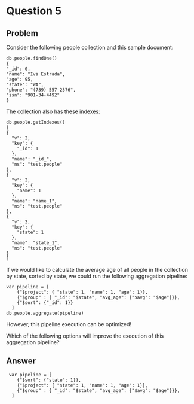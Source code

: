 # Question 5

## Problem

Consider the following people collection and this sample document:
```
db.people.findOne()
{
"_id": 0,
"name": "Iva Estrada",
"age": 95,
"state": "WA",
"phone": "(739) 557-2576",
"ssn": "901-34-4492"
}
```
The collection also has these indexes:
```
db.people.getIndexes()
[
{
  "v": 2,
  "key": {
    "_id": 1
  },
  "name": "_id_",
  "ns": "test.people"
},
{
  "v": 2,
  "key": {
    "name": 1
  },
  "name": "name_1",
  "ns": "test.people"
},
{
  "v": 2,
  "key": {
    "state": 1
  },
  "name": "state_1",
  "ns": "test.people"
}
]
```
If we would like to calculate the average age of all people in the collection by state, sorted by state, we could run the following aggregation pipeline:
```
var pipeline = [
    {"$project": { "state": 1, "name": 1, "age": 1}},
    {"$group" : { "_id": "$state", "avg_age": {"$avg": "$age"}}},
    {"$sort": {"_id": 1}}
  ]
db.people.aggregate(pipeline)
```
However, this pipeline execution can be optimized!

Which of the following options will improve the execution of this aggregation pipeline?

## Answer
```
 var pipeline = [
    {"$sort": {"state": 1}},
    {"$project": { "state": 1, "name": 1, "age": 1}},
    {"$group" : { "_id": "$state", "avg_age": {"$avg": "$age"}}},
  ]
```